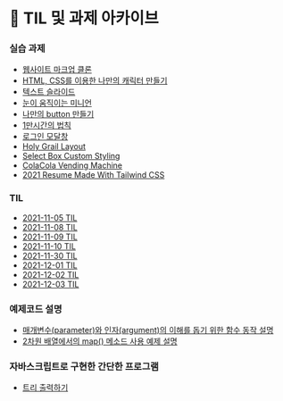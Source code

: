 # 📝 TIL 및 과제 아카이브
### 실습 과제
<ul>
<li>
  <a href="https://dahhnym.github.io/likelion_front_end_school/Day03/%EA%B3%BC%EC%A0%9C_002.html" target="_blank">웹사이트 마크업 클론</a>
</li>
<li>
  <a href="https://dahhnym.github.io/likelion_front_end_school/Day05/character_creating_with_html_css.html" target="_blank">HTML, CSS를 이용한 나만의 캐릭터 만들기</a>
</li>
<li>
  <a href="https://dahhnym.github.io/likelion_front_end_school/Day07/082_animation_translateY_text_slide.html" target="_blank">텍스트 슬라이드</a>
</li>
<li>
  <a href="https://dahhnym.github.io/likelion_front_end_school/Day08/085_mysvgicon.html" target="_blank">눈이 움직이는 미니언</a>
</li>
<li>
  <a href="https://dahhnym.github.io/likelion_front_end_school/Day09/button_나만의_버튼만들기.html" target="_blank">나만의 button 만들기</a>
</li>
<li>
  <a href="https://dahhnym.github.io/likelion_front_end_school/Day09/10000hours/index.html" target="_blank">1만시간의 법칙</a>
</li>
<li>
  <a href="https://dahhnym.github.io/likelion_front_end_school/Day11/practice/css_architecture_sign_in_modal.html" target="_blank">로그인 모달창</a>
</li>
<li>
  <a href="https://dahhnym.github.io/likelion_front_end_school/Day12/holy_grail_layout_practice.html" target="_blank">Holy Grail Layout</a>
</li>
<li>
  <a href="https://dahhnym.github.io/likelion_front_end_school/Day16/custom_select.html" target="_blank">Select Box Custom Styling</a>
</li>
<li>
  <a href="https://dahhnym.github.io/vending-machine/index.html" target="_blank">ColaCola Vending Machine</a>
</li>    
<li>
  <a href="https://dahhnym.github.io/likelion_front_end_school/assignment/resume/resume.html" target="_blank">2021 Resume Made With Tailwind CSS</a>
</li>    
</ul>

### TIL
<ul>
    <li>
      <a href="https://github.com/dahhnym/likelion_front_end_school/blob/main/Day06/readme.md" target="_blank">2021-11-05 TIL</a>
    </li>
    <li>
      <a href="https://github.com/dahhnym/likelion_front_end_school/blob/main/Day07/readme.md" target="_blank">2021-11-08 TIL</a>
    </li>
    <li>
      <a href="https://github.com/dahhnym/likelion_front_end_school/blob/main/Day08/readme.md" target="_blank">2021-11-09 TIL</a>
    </li>
    <li>
      <a href="https://github.com/dahhnym/likelion_front_end_school/blob/main/Day09/readme.md" target="_blank">2021-11-10 TIL</a>
    </li>
    <li>
      <a href="https://github.com/dahhnym/likelion_front_end_school/blob/main/javascript/2021-11-30-TIL.md" target="_blank">2021-11-30 TIL</a>
    </li>
    <li>
      <a href="https://github.com/dahhnym/likelion_front_end_school/blob/main/javascript/2021-12-01-TIL.md" target="_blank">2021-12-01 TIL</a>
    </li>
    <li>
      <a href="https://github.com/dahhnym/likelion_front_end_school/blob/main/javascript/2021-12-02-TIL.md" target="_blank">2021-12-02 TIL</a>
    </li>
    <li>
      <a href="https://github.com/dahhnym/likelion_front_end_school/blob/main/javascript/2021-12-03-TIL.md" target="_blank">2021-12-03 TIL</a>
    </li>
</ul>

### 예제코드 설명
<ul>
  <li>
      <a href="https://github.com/dahhnym/likelion_front_end_school/blob/main/javascript/function_param_arg.js" target="_blank">매개변수(parameter)와 인자(argument)의 이해를 돕기 위한 함수 동작 설명</a>
    </li>
    <li>
      <a href="https://github.com/dahhnym/likelion_front_end_school/blob/main/javascript/map_method.md" target="_blank">2차원 배열에서의 map() 메소드 사용 예제 설명</a>
    </li>
</ul>

### 자바스크립트로 구현한 간단한 프로그램
- [트리 출력하기](https://dahhnym.github.io/likelion_front_end_school/javascript/simple-program/010.html)